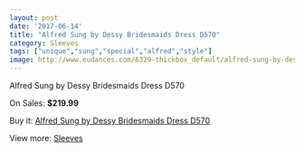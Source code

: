 ```yaml
---
layout: post
date: '2017-06-14'
title: "Alfred Sung by Dessy Bridesmaids Dress D570"
category: Sleeves
tags: ["unique","sung","special","alfred","style"]
image: http://www.eudances.com/6329-thickbox_default/alfred-sung-by-dessy-bridesmaids-dress-d570.jpg
---
```

Alfred Sung by Dessy Bridesmaids Dress D570

On Sales: **$219.99**
<a href="https://www.eudances.com/en/sleeves/2291-alfred-sung-by-dessy-bridesmaids-dress-d570.html"><amp-img layout="responsive" width="600" height="600" src="//www.eudances.com/6329-thickbox_default/alfred-sung-by-dessy-bridesmaids-dress-d570.jpg" alt="Alfred Sung by Dessy Bridesmaids Dress D570 0" /></a>
<a href="https://www.eudances.com/en/sleeves/2291-alfred-sung-by-dessy-bridesmaids-dress-d570.html"><amp-img layout="responsive" width="600" height="600" src="//www.eudances.com/6330-thickbox_default/alfred-sung-by-dessy-bridesmaids-dress-d570.jpg" alt="Alfred Sung by Dessy Bridesmaids Dress D570 1" /></a>

Buy it: [Alfred Sung by Dessy Bridesmaids Dress D570](https://www.eudances.com/en/sleeves/2291-alfred-sung-by-dessy-bridesmaids-dress-d570.html "Alfred Sung by Dessy Bridesmaids Dress D570")

View more: [Sleeves](https://www.eudances.com/en/26-sleeves "Sleeves")